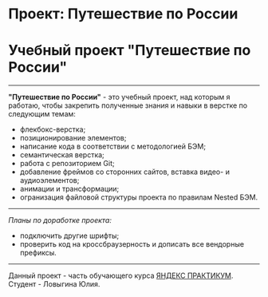 # Проект: Путешествие по России

# Учебный проект "Путешествие по России"
-----------------------
**"Путешествие по России"**  - это учебный проект, над которым я работаю, чтобы закрепить полученные знания и навыки в верстке по следующим темам:
* флекбокс-верстка;
* позиционирование элементов;
* написание кода в соответствии с методологией БЭМ;
* семантическая верстка;
* работа с репозиторием Git;
* добавление фреймов со сторонних сайтов, вставка видео- и аудиоэлементов;
* анимации и трансформации;
* огранизация файловой структуры проекта по правилам Nested БЭМ.
************************
*Планы по доработке проекта:*
* подключить другие шрифты;
* проверить код на кроссбраузерность и дописать все вендорные префиксы.
-----------------------

Данный проект - часть обучающего курса [ЯНДЕКС ПРАКТИКУМ](https://practicum.yandex.ru/). <br>
Студент - Ловыгина Юлия.
